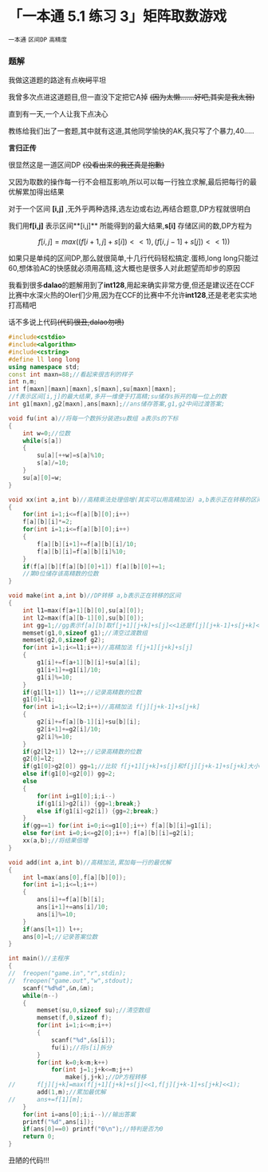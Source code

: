 # 「一本通 5.1 练习 3」矩阵取数游戏
`一本通` `区间DP` `高精度`
### 题解

我做这道题的路途有点~~坎坷~~平坦

我曾多次点进这道题目,但一直没下定把它A掉
~~(因为太懒.......好吧,其实是我太弱)~~

直到有一天,一个人让我下点决心

教练给我们出了一套题,其中就有这道,其他同学愉快的AK,我只写了个暴力,40.....

**言归正传**

很显然这是一道区间DP ~~(没看出来的我还真是抱歉)~~

又因为取数的操作每一行不会相互影响,所以可以每一行独立求解,最后把每行的最优解累加得出结果

对于一个区间 **[i,j]** ,无外乎两种选择,选左边或右边,再结合题意,DP方程就很明白

我们用**f[i,j]** 表示区间**[i,j]** 所能得到的最大结果,**s[i]** 存储区间的数,DP方程为

$$f[i,j]=max((f[i+1,j]+s[i])<<1),(f[i,j-1]+s[j])<<1))$$

如果只是单纯的区间DP,那么就很简单,十几行代码轻松搞定.蛋柿,long long只能过60,想体验AC的快感就必须用高精,这大概也是很多人对此题望而却步的原因

我看到很多**dalao**的题解用到了**int128**,用起来确实非常方便,但还是建议还在CCF比赛中水深火热的OIer们少用,因为在CCF的比赛中不允许**int128**,还是老老实实地打高精吧

话不多说上代码~~(代码很丑,dalao勿喷)~~

```cpp
#include<cstdio>
#include<algorithm>
#include<cstring>
#define ll long long
using namespace std;
const int maxn=88;//看起来很吉利的样子 
int n,m; 
int f[maxn][maxn][maxn],s[maxn],su[maxn][maxn];
//f表示区间[i,j]的最大结果,多开一维便于打高精;su储存s拆开的每一位上的数 
int g1[maxn],g2[maxn],ans[maxn];//ans储存答案,g1,g2中间过渡答案; 

void fu(int a)//将每一个数拆分装进su数组 a表示s的下标 
{
	int w=0;//位数 
	while(s[a])
	{
		su[a][++w]=s[a]%10;
		s[a]/=10;
	}
	su[a][0]=w;
}

void xx(int a,int b)//高精乘法处理倍增(其实可以用高精加法) a,b表示正在转移的区间 
{
	for(int i=1;i<=f[a][b][0];i++) 
	f[a][b][i]*=2;
	for(int i=1;i<=f[a][b][0];i++) 
	{
		f[a][b][i+1]+=f[a][b][i]/10;
		f[a][b][i]=f[a][b][i]%10;
	}
	if(f[a][b][f[a][b][0]+1]) f[a][b][0]+=1;
	//第0位储存该高精数的位数
}

void make(int a,int b)//DP转移 a,b表示正在转移的区间 
{
	int l1=max(f[a+1][b][0],su[a][0]);
	int l2=max(f[a][b-1][0],su[b][0]);
	int gg=1;//gg表示f[a][b]取f[j+1][j+k]+s[j]<<1还是f[j][j+k-1]+s[j+k]<<1 
	memset(g1,0,sizeof g1);//清空过渡数组
	memset(g2,0,sizeof g2); 
	for(int i=1;i<=l1;i++)//高精加法 f[j+1][j+k]+s[j]
	{
		g1[i]+=f[a+1][b][i]+su[a][i];
		g1[i+1]+=g1[i]/10;
		g1[i]%=10;
	}
	if(g1[l1+1]) l1++;//记录高精数的位数 
	g1[0]=l1;
	for(int i=1;i<=l2;i++)//高精加法 f[j][j+k-1]+s[j+k] 
	{
		g2[i]+=f[a][b-1][i]+su[b][i];
		g2[i+1]+=g2[i]/10;
		g2[i]%=10;
	}
	if(g2[l2+1]) l2++;//记录高精数的位数 
	g2[0]=l2;
	if(g1[0]>g2[0]) gg=1;//比较 f[j+1][j+k]+s[j]和f[j][j+k-1]+s[j+k]大小 决定f[a][b]取舍 
	else if(g1[0]<g2[0]) gg=2;
	else 
	{
		for(int i=g1[0];i;i--)
		if(g1[i]>g2[i]) {gg=1;break;}
		else if(g1[i]<g2[i]) {gg=2;break;}
	}
	if(gg==1) for(int i=0;i<=g1[0];i++) f[a][b][i]=g1[i];
	else for(int i=0;i<=g2[0];i++) f[a][b][i]=g2[i];
	xx(a,b);//将结果倍增 
}

void add(int a,int b)//高精加法,累加每一行的最优解 
{
	int l=max(ans[0],f[a][b][0]);
	for(int i=1;i<=l;i++)
	{
		ans[i]+=f[a][b][i];
		ans[i+1]+=ans[i]/10;
		ans[i]%=10;
	}
	if(ans[l+1]) l++;
	ans[0]=l;//记录答案位数 
}

int main()//主程序 
{
//	freopen("game.in","r",stdin);
//	freopen("game.out","w",stdout);
	scanf("%d%d",&n,&m);
	while(n--)
	{
		memset(su,0,sizeof su);//清空数组 
		memset(f,0,sizeof f);
		for(int i=1;i<=m;i++)
		{
			scanf("%d",&s[i]);
			fu(i);//将s[i]拆分 
		}
		for(int k=0;k<m;k++)
			for(int j=1;j+k<=m;j++)
				make(j,j+k);//DP方程转移 
//		f[j][j+k]=max(f[j+1][j+k]+s[j]<<1,f[j][j+k-1]+s[j+k]<<1);
		add(1,m);//累加最优解 
//		ans+=f[1][m];
	}
	for(int i=ans[0];i;i--)//输出答案 
	printf("%d",ans[i]);
	if(ans[0]==0) printf("0\n");//特判是否为0 
	return 0;
}
```

丑陋的代码!!!

<!--stackedit_data:
eyJoaXN0b3J5IjpbMTc0OTkwNDEzNV19
-->